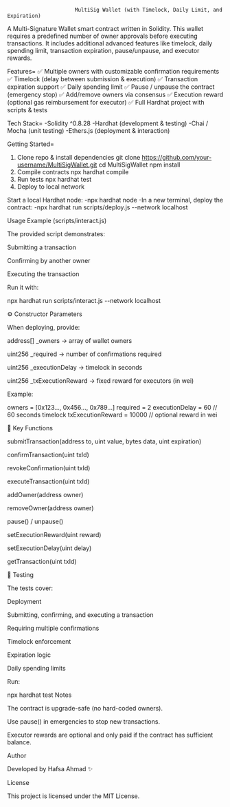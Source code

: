                           MultiSig Wallet (with Timelock, Daily Limit, and Expiration)

A Multi-Signature Wallet smart contract written in Solidity.
This wallet requires a predefined number of owner approvals before executing transactions.
It includes additional advanced features like timelock, daily spending limit, transaction expiration, pause/unpause, and executor rewards.

 Features=
✅ Multiple owners with customizable confirmation requirements
✅ Timelock (delay between submission & execution)
✅ Transaction expiration support
✅ Daily spending limit
✅ Pause / unpause the contract (emergency stop)
✅ Add/remove owners via consensus
✅ Execution reward (optional gas reimbursement for executor)
✅ Full Hardhat project with scripts & tests

 Tech Stack=
-Solidity ^0.8.28
-Hardhat (development & testing)
-Chai / Mocha (unit testing)
-Ethers.js (deployment & interaction)

Getting Started=
1. Clone repo & install dependencies
git clone https://github.com/your-username/MultiSigWallet.git
cd MultiSigWallet
npm install
2. Compile contracts
npx hardhat compile
3. Run tests
npx hardhat test
4. Deploy to local network

Start a local Hardhat node:
-npx hardhat node
-In a new terminal, deploy the contract:
-npx hardhat run scripts/deploy.js --network localhost

 Usage Example (scripts/interact.js)

The provided script demonstrates:

Submitting a transaction

Confirming by another owner

Executing the transaction

Run it with:

npx hardhat run scripts/interact.js --network localhost

⚙️ Constructor Parameters

When deploying, provide:

address[] _owners → array of wallet owners

uint256 _required → number of confirmations required

uint256 _executionDelay → timelock in seconds

uint256 _txExecutionReward → fixed reward for executors (in wei)

Example:

owners = [0x123..., 0x456..., 0x789...]
required = 2
executionDelay = 60       // 60 seconds timelock
txExecutionReward = 10000 // optional reward in wei

🔑 Key Functions

submitTransaction(address to, uint value, bytes data, uint expiration)

confirmTransaction(uint txId)

revokeConfirmation(uint txId)

executeTransaction(uint txId)

addOwner(address owner)

removeOwner(address owner)

pause() / unpause()

setExecutionReward(uint reward)

setExecutionDelay(uint delay)

getTransaction(uint txId)

🧪 Testing

The tests cover:

Deployment

Submitting, confirming, and executing a transaction

Requiring multiple confirmations

Timelock enforcement

Expiration logic

Daily spending limits

Run:

npx hardhat test
Notes

The contract is upgrade-safe (no hard-coded owners).

Use pause() in emergencies to stop new transactions.

Executor rewards are optional and only paid if the contract has sufficient balance.

Author

Developed by Hafsa Ahmad ✨


 License

This project is licensed under the MIT License.